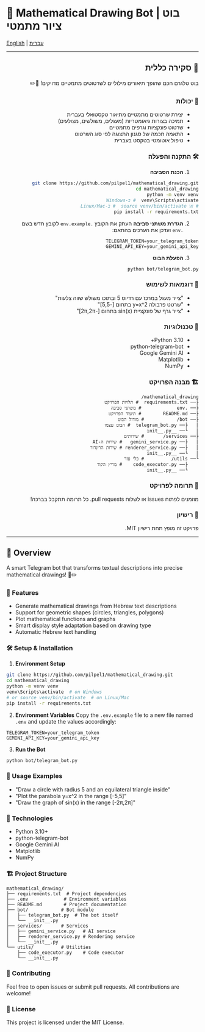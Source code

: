 # 🎨 Mathematical Drawing Bot | בוט ציור מתמטי

[English](#english) | [עברית](#hebrew)

---

<div dir="rtl">

## <a name="hebrew">🎯 סקירה כללית</a>

בוט טלגרם חכם שהופך תיאורים מילוליים לשרטוטים מתמטיים מדויקים! 🤖✏️

### 💫 יכולות
- יצירת שרטוטים מתמטיים מתיאור טקסטואלי בעברית
- תמיכה בצורות גיאומטריות (מעגלים, משולשים, מצולעים)
- שרטוט פונקציות וגרפים מתמטיים
- התאמה חכמה של סגנון התצוגה לפי סוג השרטוט
- טיפול אוטומטי בטקסט בעברית

### 🛠️ התקנה והפעלה

1. **הכנת הסביבה**
```bash
git clone https://github.com/pilpel1/mathematical_drawing.git
cd mathematical_drawing
python -m venv venv
venv\Scripts\activate  # ב-Windows
# או source venv/bin/activate  # ב-Linux/Mac
pip install -r requirements.txt
```

2. **הגדרת משתני סביבה**
העתק את הקובץ `.env.example` לקובץ חדש בשם `.env` ועדכן את הערכים בהתאם:
```env
TELEGRAM_TOKEN=your_telegram_token
GEMINI_API_KEY=your_gemini_api_key
```

3. **הפעלת הבוט**
```bash
python bot/telegram_bot.py
```

### 📝 דוגמאות לשימוש
- "צייר מעגל במרכז עם רדיוס 5 ובתוכו משולש שווה צלעות"
- "שרטט פרבולה y=x^2 בתחום [-5,5]"
- "צייר גרף של פונקציית sin(x) בתחום [-2π,2π]"

### 🔧 טכנולוגיות
- Python 3.10+
- python-telegram-bot
- Google Gemini AI
- Matplotlib
- NumPy

### 🏗️ מבנה הפרויקט
```
mathematical_drawing/
├── requirements.txt  # תלויות הפרויקט
├── .env             # משתני סביבה
├── README.md        # תיעוד הפרויקט
├── bot/            # מודול הבוט
│   ├── telegram_bot.py  # הבוט עצמו
│   └── __init__.py
├── services/       # שירותים
│   ├── gemini_service.py   # שירות ה-AI
│   ├── renderer_service.py # שירות הרינדור
│   └── __init__.py
└── utils/          # כלי עזר
    ├── code_executor.py    # מריץ הקוד
    └── __init__.py
```

### 👥 תרומה לפרויקט
מוזמנים לפתוח issues או לשלוח pull requests. כל תרומה תתקבל בברכה!

### 📄 רישיון
פרויקט זה מופץ תחת רישיון MIT.

</div>

---

## <a name="english">🎯 Overview</a>

A smart Telegram bot that transforms textual descriptions into precise mathematical drawings! 🤖✏️

### 💫 Features
- Generate mathematical drawings from Hebrew text descriptions
- Support for geometric shapes (circles, triangles, polygons)
- Plot mathematical functions and graphs
- Smart display style adaptation based on drawing type
- Automatic Hebrew text handling

### 🛠️ Setup & Installation

1. **Environment Setup**
```bash
git clone https://github.com/pilpel1/mathematical_drawing.git
cd mathematical_drawing
python -m venv venv
venv\Scripts\activate  # on Windows
# or source venv/bin/activate  # on Linux/Mac
pip install -r requirements.txt
```

2. **Environment Variables**
Copy the `.env.example` file to a new file named `.env` and update the values accordingly:
```env
TELEGRAM_TOKEN=your_telegram_token
GEMINI_API_KEY=your_gemini_api_key
```

3. **Run the Bot**
```bash
python bot/telegram_bot.py
```

### 📝 Usage Examples
- "Draw a circle with radius 5 and an equilateral triangle inside"
- "Plot the parabola y=x^2 in the range [-5,5]"
- "Draw the graph of sin(x) in the range [-2π,2π]"

### 🔧 Technologies
- Python 3.10+
- python-telegram-bot
- Google Gemini AI
- Matplotlib
- NumPy

### 🏗️ Project Structure
```
mathematical_drawing/
├── requirements.txt  # Project dependencies
├── .env             # Environment variables
├── README.md        # Project documentation
├── bot/            # Bot module
│   ├── telegram_bot.py  # The bot itself
│   └── __init__.py
├── services/       # Services
│   ├── gemini_service.py   # AI service
│   ├── renderer_service.py # Rendering service
│   └── __init__.py
└── utils/          # Utilities
    ├── code_executor.py    # Code executor
    └── __init__.py
```

### 👥 Contributing
Feel free to open issues or submit pull requests. All contributions are welcome!

### 📄 License
This project is licensed under the MIT License. 